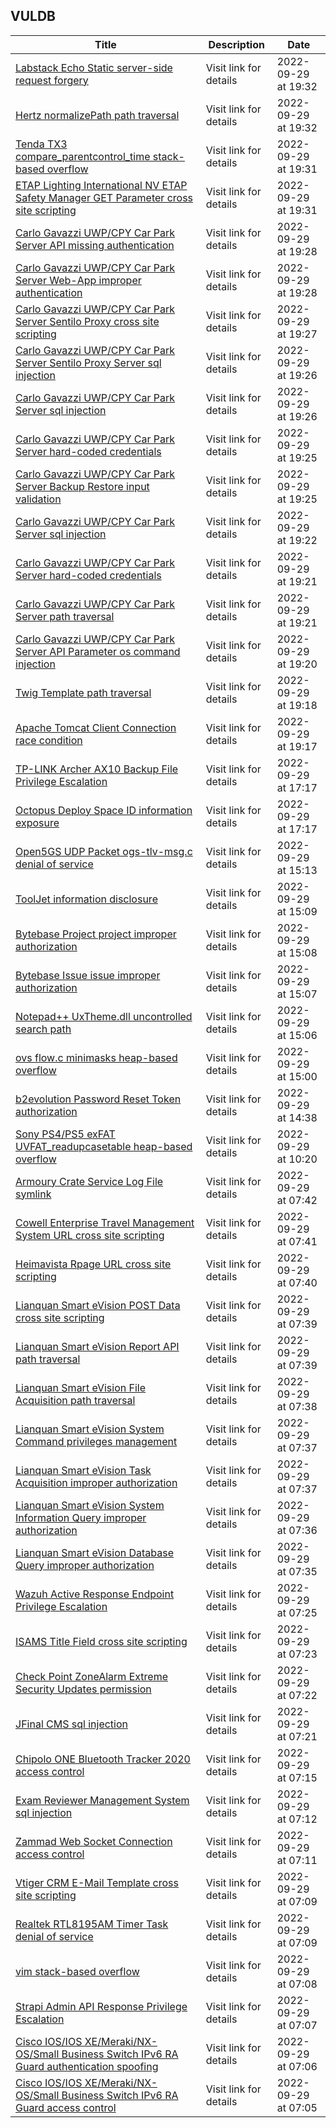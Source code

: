 ## VULDB
|Title|Description|Date|
|---|---|---|
| [Labstack Echo Static server-side request forgery](https://vuldb.com/?id.209705) | Visit link for details | 2022-09-29 at 19:32 |
| [Hertz normalizePath path traversal](https://vuldb.com/?id.209704) | Visit link for details | 2022-09-29 at 19:32 |
| [Tenda TX3 compare_parentcontrol_time stack-based overflow](https://vuldb.com/?id.209703) | Visit link for details | 2022-09-29 at 19:31 |
| [ETAP Lighting International NV ETAP Safety Manager GET Parameter cross site scripting](https://vuldb.com/?id.209702) | Visit link for details | 2022-09-29 at 19:31 |
| [Carlo Gavazzi UWP/CPY Car Park Server API missing authentication](https://vuldb.com/?id.209701) | Visit link for details | 2022-09-29 at 19:28 |
| [Carlo Gavazzi UWP/CPY Car Park Server Web-App improper authentication](https://vuldb.com/?id.209700) | Visit link for details | 2022-09-29 at 19:28 |
| [Carlo Gavazzi UWP/CPY Car Park Server Sentilo Proxy cross site scripting](https://vuldb.com/?id.209699) | Visit link for details | 2022-09-29 at 19:27 |
| [Carlo Gavazzi UWP/CPY Car Park Server Sentilo Proxy Server sql injection](https://vuldb.com/?id.209698) | Visit link for details | 2022-09-29 at 19:26 |
| [Carlo Gavazzi UWP/CPY Car Park Server sql injection](https://vuldb.com/?id.209697) | Visit link for details | 2022-09-29 at 19:26 |
| [Carlo Gavazzi UWP/CPY Car Park Server hard-coded credentials](https://vuldb.com/?id.209696) | Visit link for details | 2022-09-29 at 19:25 |
| [Carlo Gavazzi UWP/CPY Car Park Server Backup Restore input validation](https://vuldb.com/?id.209695) | Visit link for details | 2022-09-29 at 19:25 |
| [Carlo Gavazzi UWP/CPY Car Park Server sql injection](https://vuldb.com/?id.209694) | Visit link for details | 2022-09-29 at 19:22 |
| [Carlo Gavazzi UWP/CPY Car Park Server hard-coded credentials](https://vuldb.com/?id.209693) | Visit link for details | 2022-09-29 at 19:21 |
| [Carlo Gavazzi UWP/CPY Car Park Server path traversal](https://vuldb.com/?id.209692) | Visit link for details | 2022-09-29 at 19:21 |
| [Carlo Gavazzi UWP/CPY Car Park Server API Parameter os command injection](https://vuldb.com/?id.209691) | Visit link for details | 2022-09-29 at 19:20 |
| [Twig Template path traversal](https://vuldb.com/?id.209690) | Visit link for details | 2022-09-29 at 19:18 |
| [Apache Tomcat Client Connection race condition](https://vuldb.com/?id.209689) | Visit link for details | 2022-09-29 at 19:17 |
| [TP-LINK Archer AX10 Backup File Privilege Escalation](https://vuldb.com/?id.209688) | Visit link for details | 2022-09-29 at 17:17 |
| [Octopus Deploy Space ID information exposure](https://vuldb.com/?id.209687) | Visit link for details | 2022-09-29 at 17:17 |
| [Open5GS UDP Packet ogs-tlv-msg.c denial of service](https://vuldb.com/?id.209686) | Visit link for details | 2022-09-29 at 15:13 |
| [ToolJet information disclosure](https://vuldb.com/?id.209685) | Visit link for details | 2022-09-29 at 15:09 |
| [Bytebase Project project improper authorization](https://vuldb.com/?id.209684) | Visit link for details | 2022-09-29 at 15:08 |
| [Bytebase Issue issue improper authorization](https://vuldb.com/?id.209683) | Visit link for details | 2022-09-29 at 15:07 |
| [Notepad++ UxTheme.dll uncontrolled search path](https://vuldb.com/?id.209682) | Visit link for details | 2022-09-29 at 15:06 |
| [ovs flow.c minimasks heap-based overflow](https://vuldb.com/?id.209681) | Visit link for details | 2022-09-29 at 15:00 |
| [b2evolution Password Reset Token authorization](https://vuldb.com/?id.209680) | Visit link for details | 2022-09-29 at 14:38 |
| [Sony PS4/PS5 exFAT UVFAT_readupcasetable heap-based overflow](https://vuldb.com/?id.209679) | Visit link for details | 2022-09-29 at 10:20 |
| [Armoury Crate Service Log File symlink](https://vuldb.com/?id.209678) | Visit link for details | 2022-09-29 at 07:42 |
| [Cowell Enterprise Travel Management System URL cross site scripting](https://vuldb.com/?id.209677) | Visit link for details | 2022-09-29 at 07:41 |
| [Heimavista Rpage URL cross site scripting](https://vuldb.com/?id.209676) | Visit link for details | 2022-09-29 at 07:40 |
| [Lianquan Smart eVision POST Data cross site scripting](https://vuldb.com/?id.209675) | Visit link for details | 2022-09-29 at 07:39 |
| [Lianquan Smart eVision Report API path traversal](https://vuldb.com/?id.209674) | Visit link for details | 2022-09-29 at 07:39 |
| [Lianquan Smart eVision File Acquisition path traversal](https://vuldb.com/?id.209673) | Visit link for details | 2022-09-29 at 07:38 |
| [Lianquan Smart eVision System Command privileges management](https://vuldb.com/?id.209672) | Visit link for details | 2022-09-29 at 07:37 |
| [Lianquan Smart eVision Task Acquisition improper authorization](https://vuldb.com/?id.209671) | Visit link for details | 2022-09-29 at 07:37 |
| [Lianquan Smart eVision System Information Query improper authorization](https://vuldb.com/?id.209670) | Visit link for details | 2022-09-29 at 07:36 |
| [Lianquan Smart eVision Database Query improper authorization](https://vuldb.com/?id.209669) | Visit link for details | 2022-09-29 at 07:35 |
| [Wazuh Active Response Endpoint Privilege Escalation](https://vuldb.com/?id.209668) | Visit link for details | 2022-09-29 at 07:25 |
| [ISAMS Title Field cross site scripting](https://vuldb.com/?id.209667) | Visit link for details | 2022-09-29 at 07:23 |
| [Check Point ZoneAlarm Extreme Security Updates permission](https://vuldb.com/?id.209666) | Visit link for details | 2022-09-29 at 07:22 |
| [JFinal CMS sql injection](https://vuldb.com/?id.209665) | Visit link for details | 2022-09-29 at 07:21 |
| [Chipolo ONE Bluetooth Tracker 2020 access control](https://vuldb.com/?id.209664) | Visit link for details | 2022-09-29 at 07:15 |
| [Exam Reviewer Management System sql injection](https://vuldb.com/?id.209663) | Visit link for details | 2022-09-29 at 07:12 |
| [Zammad Web Socket Connection access control](https://vuldb.com/?id.209662) | Visit link for details | 2022-09-29 at 07:11 |
| [Vtiger CRM E-Mail Template cross site scripting](https://vuldb.com/?id.209661) | Visit link for details | 2022-09-29 at 07:09 |
| [Realtek RTL8195AM Timer Task denial of service](https://vuldb.com/?id.209660) | Visit link for details | 2022-09-29 at 07:09 |
| [vim stack-based overflow](https://vuldb.com/?id.209659) | Visit link for details | 2022-09-29 at 07:08 |
| [Strapi Admin API Response Privilege Escalation](https://vuldb.com/?id.209658) | Visit link for details | 2022-09-29 at 07:07 |
| [Cisco IOS/IOS XE/Meraki/NX-OS/Small Business Switch IPv6 RA Guard authentication spoofing](https://vuldb.com/?id.209657) | Visit link for details | 2022-09-29 at 07:06 |
| [Cisco IOS/IOS XE/Meraki/NX-OS/Small Business Switch IPv6 RA Guard access control](https://vuldb.com/?id.209656) | Visit link for details | 2022-09-29 at 07:05 |
